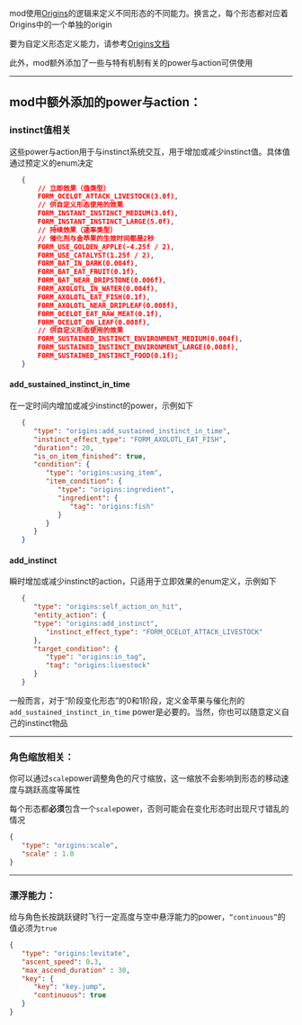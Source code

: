 mod使用[Origins](https://modrinth.com/mod/origins)的逻辑来定义不同形态的不同能力。换言之，每个形态都对应着Origins中的一个单独的origin

要为自定义形态定义能力，请参考[Origins文档](https://origins.readthedocs.io/en/latest/)

此外，mod额外添加了一些与特有机制有关的power与action可供使用

---
## mod中额外添加的power与action：

### instinct值相关

这些power与action用于与instinct系统交互，用于增加或减少instinct值。具体值通过预定义的enum决定
   
```json
   {
       // 立即效果（值类型）
       FORM_OCELOT_ATTACK_LIVESTOCK(3.0f),
       // 供自定义形态使用的效果
       FORM_INSTANT_INSTINCT_MEDIUM(3.0f),
       FORM_INSTANT_INSTINCT_LARGE(5.0f),
       // 持续效果（速率类型）
       // 催化剂与金苹果的生效时间都是2秒
       FORM_USE_GOLDEN_APPLE(-4.25f / 2),
       FORM_USE_CATALYST(1.25f / 2),
       FORM_BAT_IN_DARK(0.004f),
       FORM_BAT_EAT_FRUIT(0.1f),
       FORM_BAT_NEAR_DRIPSTONE(0.006f),
       FORM_AXOLOTL_IN_WATER(0.004f),
       FORM_AXOLOTL_EAT_FISH(0.1f),
       FORM_AXOLOTL_NEAR_DRIPLEAF(0.008f),
       FORM_OCELOT_EAT_RAW_MEAT(0.1f),
       FORM_OCELOT_ON_LEAF(0.008f),
       // 供自定义形态使用的效果
       FORM_SUSTAINED_INSTINCT_ENVIRONMENT_MEDIUM(0.004f),
       FORM_SUSTAINED_INSTINCT_ENVIRONMENT_LARGE(0.008f),
       FORM_SUSTAINED_INSTINCT_FOOD(0.1f);
   }
```

#### add_sustained_instinct_in_time
      
在一定时间内增加或减少instinct的power，示例如下

```json
   {
      "type": "origins:add_sustained_instinct_in_time",
      "instinct_effect_type": "FORM_AXOLOTL_EAT_FISH",
      "duration": 20,
      "is_on_item_finished": true,
      "condition": {
         "type": "origins:using_item",
         "item_condition": {
            "type": "origins:ingredient",
            "ingredient": {
               "tag": "origins:fish"
            }
         }
      }
   }
```

#### add_instinct
      
瞬时增加或减少instinct的action，只适用于立即效果的enum定义，示例如下

```json
   {
      "type": "origins:self_action_on_hit",
      "entity_action": {
      "type": "origins:add_instinct",
         "instinct_effect_type": "FORM_OCELOT_ATTACK_LIVESTOCK"
      },
      "target_condition": {
         "type": "origins:in_tag",
         "tag": "origins:livestock"
      }
   }
```

一般而言，对于“阶段变化形态”的0和1阶段，定义金苹果与催化剂的`add_sustained_instinct_in_time` power是必要的。当然，你也可以随意定义自己的instinct物品
   
---

### 角色缩放相关：
   
你可以通过`scale`power调整角色的尺寸缩放，这一缩放不会影响到形态的移动速度与跳跃高度等属性
   
每个形态都**必须**包含一个`scale`power，否则可能会在变化形态时出现尺寸错乱的情况

```json
{
   "type": "origins:scale",
   "scale" : 1.0
}
```

---

### 漂浮能力：
   
给与角色长按跳跃键时飞行一定高度与空中悬浮能力的power，`“continuous”`的值必须为`true`

```json
{
   "type": "origins:levitate",
   "ascent_speed": 0.3,
   "max_ascend_duration" : 30,
   "key": {
      "key": "key.jump",
      "continuous": true
   }
}
```
